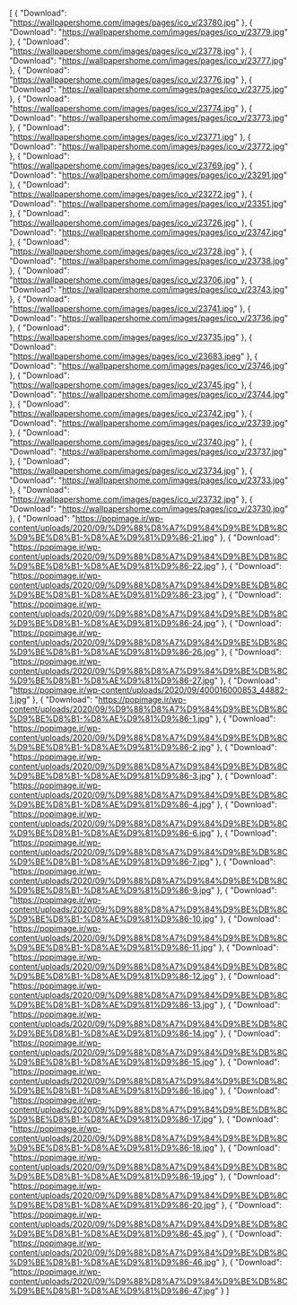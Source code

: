 [
  {
    "Download": "https://wallpapershome.com/images/pages/ico_v/23780.jpg"
  },
  {
    "Download": "https://wallpapershome.com/images/pages/ico_v/23779.jpg"
  },
  {
    "Download": "https://wallpapershome.com/images/pages/ico_v/23778.jpg"
  },
  {
    "Download": "https://wallpapershome.com/images/pages/ico_v/23777.jpg"
  },
  {
    "Download": "https://wallpapershome.com/images/pages/ico_v/23776.jpg"
  },
  {
    "Download": "https://wallpapershome.com/images/pages/ico_v/23775.jpg"
  },
  {
    "Download": "https://wallpapershome.com/images/pages/ico_v/23774.jpg"
  },
  {
    "Download": "https://wallpapershome.com/images/pages/ico_v/23773.jpg"
  },
  {
    "Download": "https://wallpapershome.com/images/pages/ico_v/23771.jpg"
  },
  {
    "Download": "https://wallpapershome.com/images/pages/ico_v/23772.jpg"
  },
  {
    "Download": "https://wallpapershome.com/images/pages/ico_v/23769.jpg"
  },
  {
    "Download": "https://wallpapershome.com/images/pages/ico_v/23291.jpg"
  },
  {
    "Download": "https://wallpapershome.com/images/pages/ico_v/23272.jpg"
  },
  {
    "Download": "https://wallpapershome.com/images/pages/ico_v/23351.jpg"
  },
  {
    "Download": "https://wallpapershome.com/images/pages/ico_v/23726.jpg"
  },
  {
    "Download": "https://wallpapershome.com/images/pages/ico_v/23747.jpg"
  },
  {
    "Download": "https://wallpapershome.com/images/pages/ico_v/23728.jpg"
  },
  {
    "Download": "https://wallpapershome.com/images/pages/ico_v/23738.jpg"
  },
  {
    "Download": "https://wallpapershome.com/images/pages/ico_v/23706.jpg"
  },
  {
    "Download": "https://wallpapershome.com/images/pages/ico_v/23743.jpg"
  },
  {
    "Download": "https://wallpapershome.com/images/pages/ico_v/23741.jpg"
  },
  {
    "Download": "https://wallpapershome.com/images/pages/ico_v/23736.jpg"
  },
  {
    "Download": "https://wallpapershome.com/images/pages/ico_v/23735.jpg"
  },
  {
    "Download": "https://wallpapershome.com/images/pages/ico_v/23683.jpeg"
  },
  {
    "Download": "https://wallpapershome.com/images/pages/ico_v/23746.jpg"
  },
  {
    "Download": "https://wallpapershome.com/images/pages/ico_v/23745.jpg"
  },
  {
    "Download": "https://wallpapershome.com/images/pages/ico_v/23744.jpg"
  },
  {
    "Download": "https://wallpapershome.com/images/pages/ico_v/23742.jpg"
  },
  {
    "Download": "https://wallpapershome.com/images/pages/ico_v/23739.jpg"
  },
  {
    "Download": "https://wallpapershome.com/images/pages/ico_v/23740.jpg"
  },
  {
    "Download": "https://wallpapershome.com/images/pages/ico_v/23737.jpg"
  },
  {
    "Download": "https://wallpapershome.com/images/pages/ico_v/23734.jpg"
  },
  {
    "Download": "https://wallpapershome.com/images/pages/ico_v/23733.jpg"
  },
  {
    "Download": "https://wallpapershome.com/images/pages/ico_v/23732.jpg"
  },
  {
    "Download": "https://wallpapershome.com/images/pages/ico_v/23730.jpg"
  },
  {
    "Download": "https://popimage.ir/wp-content/uploads/2020/09/%D9%88%D8%A7%D9%84%D9%BE%DB%8C%D9%BE%D8%B1-%D8%AE%D9%81%D9%86-21.jpg"
  },
  {
    "Download": "https://popimage.ir/wp-content/uploads/2020/09/%D9%88%D8%A7%D9%84%D9%BE%DB%8C%D9%BE%D8%B1-%D8%AE%D9%81%D9%86-22.jpg"
  },
  {
    "Download": "https://popimage.ir/wp-content/uploads/2020/09/%D9%88%D8%A7%D9%84%D9%BE%DB%8C%D9%BE%D8%B1-%D8%AE%D9%81%D9%86-23.jpg"
  },
  {
    "Download": "https://popimage.ir/wp-content/uploads/2020/09/%D9%88%D8%A7%D9%84%D9%BE%DB%8C%D9%BE%D8%B1-%D8%AE%D9%81%D9%86-24.jpg"
  },
  {
    "Download": "https://popimage.ir/wp-content/uploads/2020/09/%D9%88%D8%A7%D9%84%D9%BE%DB%8C%D9%BE%D8%B1-%D8%AE%D9%81%D9%86-26.jpg"
  },
  {
    "Download": "https://popimage.ir/wp-content/uploads/2020/09/%D9%88%D8%A7%D9%84%D9%BE%DB%8C%D9%BE%D8%B1-%D8%AE%D9%81%D9%86-27.jpg"
  },
  {
    "Download": "https://popimage.ir/wp-content/uploads/2020/09/400016000853_44882-1.jpg"
  },
  {
    "Download": "https://popimage.ir/wp-content/uploads/2020/09/%D9%88%D8%A7%D9%84%D9%BE%DB%8C%D9%BE%D8%B1-%D8%AE%D9%81%D9%86-1.jpg"
  },
  {
    "Download": "https://popimage.ir/wp-content/uploads/2020/09/%D9%88%D8%A7%D9%84%D9%BE%DB%8C%D9%BE%D8%B1-%D8%AE%D9%81%D9%86-2.jpg"
  },
  {
    "Download": "https://popimage.ir/wp-content/uploads/2020/09/%D9%88%D8%A7%D9%84%D9%BE%DB%8C%D9%BE%D8%B1-%D8%AE%D9%81%D9%86-3.jpg"
  },
  {
    "Download": "https://popimage.ir/wp-content/uploads/2020/09/%D9%88%D8%A7%D9%84%D9%BE%DB%8C%D9%BE%D8%B1-%D8%AE%D9%81%D9%86-4.jpg"
  },
  {
    "Download": "https://popimage.ir/wp-content/uploads/2020/09/%D9%88%D8%A7%D9%84%D9%BE%DB%8C%D9%BE%D8%B1-%D8%AE%D9%81%D9%86-6.jpg"
  },
  {
    "Download": "https://popimage.ir/wp-content/uploads/2020/09/%D9%88%D8%A7%D9%84%D9%BE%DB%8C%D9%BE%D8%B1-%D8%AE%D9%81%D9%86-7.jpg"
  },
  {
    "Download": "https://popimage.ir/wp-content/uploads/2020/09/%D9%88%D8%A7%D9%84%D9%BE%DB%8C%D9%BE%D8%B1-%D8%AE%D9%81%D9%86-9.jpg"
  },
  {
    "Download": "https://popimage.ir/wp-content/uploads/2020/09/%D9%88%D8%A7%D9%84%D9%BE%DB%8C%D9%BE%D8%B1-%D8%AE%D9%81%D9%86-10.jpg"
  },
  {
    "Download": "https://popimage.ir/wp-content/uploads/2020/09/%D9%88%D8%A7%D9%84%D9%BE%DB%8C%D9%BE%D8%B1-%D8%AE%D9%81%D9%86-11.jpg"
  },
  {
    "Download": "https://popimage.ir/wp-content/uploads/2020/09/%D9%88%D8%A7%D9%84%D9%BE%DB%8C%D9%BE%D8%B1-%D8%AE%D9%81%D9%86-12.jpg"
  },
  {
    "Download": "https://popimage.ir/wp-content/uploads/2020/09/%D9%88%D8%A7%D9%84%D9%BE%DB%8C%D9%BE%D8%B1-%D8%AE%D9%81%D9%86-13.jpg"
  },
  {
    "Download": "https://popimage.ir/wp-content/uploads/2020/09/%D9%88%D8%A7%D9%84%D9%BE%DB%8C%D9%BE%D8%B1-%D8%AE%D9%81%D9%86-14.jpg"
  },
  {
    "Download": "https://popimage.ir/wp-content/uploads/2020/09/%D9%88%D8%A7%D9%84%D9%BE%DB%8C%D9%BE%D8%B1-%D8%AE%D9%81%D9%86-15.jpg"
  },
  {
    "Download": "https://popimage.ir/wp-content/uploads/2020/09/%D9%88%D8%A7%D9%84%D9%BE%DB%8C%D9%BE%D8%B1-%D8%AE%D9%81%D9%86-16.jpg"
  },
  {
    "Download": "https://popimage.ir/wp-content/uploads/2020/09/%D9%88%D8%A7%D9%84%D9%BE%DB%8C%D9%BE%D8%B1-%D8%AE%D9%81%D9%86-17.jpg"
  },
  {
    "Download": "https://popimage.ir/wp-content/uploads/2020/09/%D9%88%D8%A7%D9%84%D9%BE%DB%8C%D9%BE%D8%B1-%D8%AE%D9%81%D9%86-18.jpg"
  },
  {
    "Download": "https://popimage.ir/wp-content/uploads/2020/09/%D9%88%D8%A7%D9%84%D9%BE%DB%8C%D9%BE%D8%B1-%D8%AE%D9%81%D9%86-19.jpg"
  },
  {
    "Download": "https://popimage.ir/wp-content/uploads/2020/09/%D9%88%D8%A7%D9%84%D9%BE%DB%8C%D9%BE%D8%B1-%D8%AE%D9%81%D9%86-20.jpg"
  },
  {
    "Download": "https://popimage.ir/wp-content/uploads/2020/09/%D9%88%D8%A7%D9%84%D9%BE%DB%8C%D9%BE%D8%B1-%D8%AE%D9%81%D9%86-45.jpg"
  },
  {
    "Download": "https://popimage.ir/wp-content/uploads/2020/09/%D9%88%D8%A7%D9%84%D9%BE%DB%8C%D9%BE%D8%B1-%D8%AE%D9%81%D9%86-46.jpg"
  },
  {
    "Download": "https://popimage.ir/wp-content/uploads/2020/09/%D9%88%D8%A7%D9%84%D9%BE%DB%8C%D9%BE%D8%B1-%D8%AE%D9%81%D9%86-47.jpg"
  }
]
